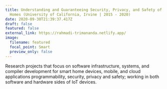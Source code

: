 ```yaml
---
title: Understanding and Guaranteeing Security, Privacy, and Safety of Smart
  Homes (University of California, Irvine | 2015 - 2020)
date: 2020-09-30T21:39:37.417Z
draft: false
featured: false
external_link: https://rahmadi-trimananda.netlify.app/
image:
  filename: featured
  focal_point: Smart
  preview_only: false
---
```

<!--StartFragment-->

Research projects that focus on software infrastructure, systems, and compiler development for smart home devices, mobile, and cloud applications programmability, security, privacy and safety; working in both software and hardware sides of IoT devices.

<!--EndFragment-->